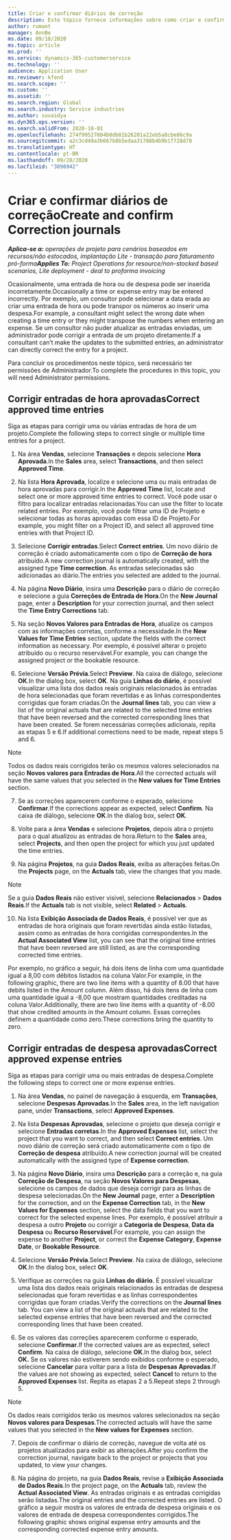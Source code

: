 ```yaml
---
title: Criar e confirmar diários de correção
description: Este tópico fornece informações sobre como criar e confirmar um diário de correção.
author: rumant
manager: AnnBe
ms.date: 09/18/2020
ms.topic: article
ms.prod: ''
ms.service: dynamics-365-customerservice
ms.technology: ''
audience: Application User
ms.reviewer: kfend
ms.search.scope: ''
ms.custom: ''
ms.assetid: ''
ms.search.region: Global
ms.search.industry: Service industries
ms.author: suvaidya
ms.dyn365.ops.version: ''
ms.search.validFrom: 2020-10-01
ms.openlocfilehash: 274f99527804b0db81b26201a22eb5a8cbe86c9a
ms.sourcegitcommit: a2c3cd49a3b667b8b5edaa31788b4b9b1f728d78
ms.translationtype: HT
ms.contentlocale: pt-BR
ms.lasthandoff: 09/28/2020
ms.locfileid: "3896942"
---
```

# <a name="create-and-confirm-correction-journals"></a><span data-ttu-id="d79c0-103">Criar e confirmar diários de correção</span><span class="sxs-lookup"><span data-stu-id="d79c0-103">Create and confirm Correction journals</span></span>

<span data-ttu-id="d79c0-104">_**Aplica-se a:** operações de projeto para cenários baseados em recursos/não estocados, implantação Lite - transação para faturamento pró-forma_</span><span class="sxs-lookup"><span data-stu-id="d79c0-104">_**Applies To:** Project Operations for resource/non-stocked based scenarios, Lite deployment - deal to proforma invoicing_</span></span>

<span data-ttu-id="d79c0-105">Ocasionalmente, uma entrada de hora ou de despesa pode ser inserida incorretamente.</span><span class="sxs-lookup"><span data-stu-id="d79c0-105">Occasionally a time or expense entry may be entered incorrectly.</span></span> <span data-ttu-id="d79c0-106">Por exemplo, um consultor pode selecionar a data erada ao criar uma entrada de hora ou pode transpor os números ao inserir uma despesa.</span><span class="sxs-lookup"><span data-stu-id="d79c0-106">For example, a consultant might select the wrong date when creating a time entry or they might transpose the numbers when entering an expense.</span></span> <span data-ttu-id="d79c0-107">Se um consultor não puder atualizar as entradas enviadas, um administrador pode corrigir a entrada de um projeto diretamente.</span><span class="sxs-lookup"><span data-stu-id="d79c0-107">If a consultant can’t make the updates to the submitted entries, an administrator can directly correct the entry for a project.</span></span>

<span data-ttu-id="d79c0-108">Para concluir os procedimentos neste tópico, será necessário ter permissões de Administrador.</span><span class="sxs-lookup"><span data-stu-id="d79c0-108">To complete the procedures in this topic, you will need Administrator permissions.</span></span>

## <a name="correct-approved-time-entries"></a><span data-ttu-id="d79c0-109">Corrigir entradas de hora aprovadas</span><span class="sxs-lookup"><span data-stu-id="d79c0-109">Correct approved time entries</span></span>     

<span data-ttu-id="d79c0-110">Siga as etapas para corrigir uma ou várias entradas de hora de um projeto.</span><span class="sxs-lookup"><span data-stu-id="d79c0-110">Complete the following steps to correct single or multiple time entries for a project.</span></span>

1. <span data-ttu-id="d79c0-111">Na área **Vendas**, selecione **Transações** e depois selecione **Hora Aprovada**.</span><span class="sxs-lookup"><span data-stu-id="d79c0-111">In the **Sales** area, select **Transactions**, and then select **Approved Time**.</span></span> 

2. <span data-ttu-id="d79c0-112">Na lista **Hora Aprovada**, localize e selecione uma ou mais entradas de hora aprovadas para corrigir.</span><span class="sxs-lookup"><span data-stu-id="d79c0-112">In the **Approved Time** list, locate and select one or more approved time entries to correct.</span></span> <span data-ttu-id="d79c0-113">Você pode usar o filtro para localizar entradas relacionadas.</span><span class="sxs-lookup"><span data-stu-id="d79c0-113">You can use the filter to locate related entries.</span></span> <span data-ttu-id="d79c0-114">Por exemplo, você pode filtrar uma ID de Projeto e selecionar todas as horas aprovadas com essa ID de Projeto.</span><span class="sxs-lookup"><span data-stu-id="d79c0-114">For example, you might filter on a Project ID, and select all approved time entries with that Project ID.</span></span>

3. <span data-ttu-id="d79c0-115">Selecione **Corrigir entradas**.</span><span class="sxs-lookup"><span data-stu-id="d79c0-115">Select **Correct entries**.</span></span> <span data-ttu-id="d79c0-116">Um novo diário de correção é criado automaticamente com o tipo de **Correção de hora** atribuído.</span><span class="sxs-lookup"><span data-stu-id="d79c0-116">A new correction journal is automatically created, with the assigned type **Time correction**.</span></span> <span data-ttu-id="d79c0-117">As entradas selecionadas são adicionadas ao diário.</span><span class="sxs-lookup"><span data-stu-id="d79c0-117">The entries you selected are added to the journal.</span></span> 

4. <span data-ttu-id="d79c0-118">Na página **Novo Diário**, insira uma **Descrição** para o diário de correção e selecione a guia **Correções de Entrada de Hora**.</span><span class="sxs-lookup"><span data-stu-id="d79c0-118">On the **New Journal** page, enter a **Description** for your correction journal, and then select the **Time Entry Corrections** tab.</span></span>  

5. <span data-ttu-id="d79c0-119">Na seção **Novos Valores para Entradas de Hora**, atualize os campos com as informações corretas, conforme a necessidade.</span><span class="sxs-lookup"><span data-stu-id="d79c0-119">In the **New Values for Time Entries** section, update the fields with the correct information as necessary.</span></span> <span data-ttu-id="d79c0-120">Por exemplo, é possível alterar o projeto atribuído ou o recurso reservável.</span><span class="sxs-lookup"><span data-stu-id="d79c0-120">For example, you can change the assigned project or the bookable resource.</span></span>

6. <span data-ttu-id="d79c0-121">Selecione **Versão Prévia**.</span><span class="sxs-lookup"><span data-stu-id="d79c0-121">Select **Preview**.</span></span> <span data-ttu-id="d79c0-122">Na caixa de diálogo, selecione **OK**.</span><span class="sxs-lookup"><span data-stu-id="d79c0-122">In the dialog box, select **OK**.</span></span> <span data-ttu-id="d79c0-123">Na guia **Linhas do diário**, é possível visualizar uma lista dos dados reais originais relacionados às entradas de hora selecionadas que foram revertidas e as linhas correspondentes corrigidas que foram criadas.</span><span class="sxs-lookup"><span data-stu-id="d79c0-123">On the **Journal lines** tab, you can view a list of the original actuals that are related to the selected time entries that have been reversed and the corrected corresponding lines that have been created.</span></span> <span data-ttu-id="d79c0-124">Se forem necessárias correções adicionais, repita as etapas 5 e 6.</span><span class="sxs-lookup"><span data-stu-id="d79c0-124">If additional corrections need to be made, repeat steps 5 and 6.</span></span> 

> [!NOTE]
> <span data-ttu-id="d79c0-125">Todos os dados reais corrigidos terão os mesmos valores selecionados na seção **Novos valores para Entradas de Hora**.</span><span class="sxs-lookup"><span data-stu-id="d79c0-125">All the corrected actuals will have the same values that you selected in the **New values for Time Entries** section.</span></span>

7. <span data-ttu-id="d79c0-126">Se as correções aparecerem conforme o esperado, selecione **Confirmar**.</span><span class="sxs-lookup"><span data-stu-id="d79c0-126">If the corrections appear as expected, select **Confirm**.</span></span> <span data-ttu-id="d79c0-127">Na caixa de diálogo, selecione **OK**.</span><span class="sxs-lookup"><span data-stu-id="d79c0-127">In the dialog box, select **OK**.</span></span>

8. <span data-ttu-id="d79c0-128">Volte para a área **Vendas** e selecione **Projetos**, depois abra o projeto para o qual atualizou as entradas de hora.</span><span class="sxs-lookup"><span data-stu-id="d79c0-128">Return to the **Sales** area, select **Projects**, and then open the project for which you just updated the time entries.</span></span> 

9. <span data-ttu-id="d79c0-129">Na página **Projetos**, na guia **Dados Reais**, exiba as alterações feitas.</span><span class="sxs-lookup"><span data-stu-id="d79c0-129">On the **Projects** page, on the **Actuals** tab, view the changes that you made.</span></span> 

> [!NOTE]
> <span data-ttu-id="d79c0-130">Se a guia **Dados Reais** não estiver visível, selecione **Relacionados** > **Dados Reais**.</span><span class="sxs-lookup"><span data-stu-id="d79c0-130">If the **Actuals** tab is not visible, select **Related** > **Actuals**.</span></span>  

10. <span data-ttu-id="d79c0-131">Na lista **Exibição Associada de Dados Reais**, é possível ver que as entradas de hora originais que foram revertidas ainda estão listadas, assim como as entradas de hora corrigidas correspondentes.</span><span class="sxs-lookup"><span data-stu-id="d79c0-131">In the **Actual Associated View** list, you can see that the original time entries that have been reversed are still listed, as are the corresponding corrected time entries.</span></span> 

<span data-ttu-id="d79c0-132">Por exemplo, no gráfico a seguir, há dois itens de linha com uma quantidade igual a 8,00 com débitos listados na coluna Valor.</span><span class="sxs-lookup"><span data-stu-id="d79c0-132">For example, in the following graphic, there are two line items with a quantity of 8.00 that have debits listed in the Amount column.</span></span> <span data-ttu-id="d79c0-133">Além disso, há dois itens de linha com uma quantidade igual a -8,00 que mostram quantidades creditadas na coluna Valor.</span><span class="sxs-lookup"><span data-stu-id="d79c0-133">Additionally, there are two line items with a quantity of -8.00 that show credited amounts in the Amount column.</span></span> <span data-ttu-id="d79c0-134">Essas correções definem a quantidade como zero.</span><span class="sxs-lookup"><span data-stu-id="d79c0-134">These corrections bring the quantity to zero.</span></span>

 
## <a name="correct-approved-expense-entries"></a><span data-ttu-id="d79c0-135">Corrigir entradas de despesa aprovadas</span><span class="sxs-lookup"><span data-stu-id="d79c0-135">Correct approved expense entries</span></span>

<span data-ttu-id="d79c0-136">Siga as etapas para corrigir uma ou mais entradas de despesa.</span><span class="sxs-lookup"><span data-stu-id="d79c0-136">Complete the following steps to correct one or more expense entries.</span></span> 

1. <span data-ttu-id="d79c0-137">Na área **Vendas**, no painel de navegação à esquerda, em **Transações**, selecione **Despesas Aprovadas**.</span><span class="sxs-lookup"><span data-stu-id="d79c0-137">In the **Sales** area, in the left navigation pane, under **Transactions**, select **Approved Expenses**.</span></span>

2. <span data-ttu-id="d79c0-138">Na lista **Despesas Aprovadas**, selecione o projeto que deseja corrigir e selecione **Entradas corretas**.</span><span class="sxs-lookup"><span data-stu-id="d79c0-138">In the **Approved Expenses** list, select the project that you want to correct, and then select **Correct entries**.</span></span> <span data-ttu-id="d79c0-139">Um novo diário de correção será criado automaticamente com o tipo de **Correção de despesa** atribuído.</span><span class="sxs-lookup"><span data-stu-id="d79c0-139">A new correction journal will be created automatically with the assigned type of **Expense correction**.</span></span> 

3. <span data-ttu-id="d79c0-140">Na página **Novo Diário**, insira uma **Descrição** para a correção e, na guia **Correção de Despesa**, na seção **Novos Valores para Despesas**, selecione os campos de dados que deseja corrigir para as linhas de despesa selecionadas.</span><span class="sxs-lookup"><span data-stu-id="d79c0-140">On the **New Journal** page, enter a **Description** for the correction, and on the **Expense Correction** tab, in the **New Values for Expenses** section, select the data fields that you want to correct for the selected expense lines.</span></span> <span data-ttu-id="d79c0-141">Por exemplo, é possível atribuir a despesa a outro **Projeto** ou corrigir a **Categoria de Despesa**, **Data da Despesa** ou **Recurso Reservável**.</span><span class="sxs-lookup"><span data-stu-id="d79c0-141">For example, you can assign the expense to another **Project**, or correct the **Expense Category**, **Expense Date**, or **Bookable Resource**.</span></span>

4. <span data-ttu-id="d79c0-142">Selecione **Versão Prévia**.</span><span class="sxs-lookup"><span data-stu-id="d79c0-142">Select **Preview**.</span></span> <span data-ttu-id="d79c0-143">Na caixa de diálogo, selecione **OK**.</span><span class="sxs-lookup"><span data-stu-id="d79c0-143">In the dialog box, select **OK**.</span></span> 

5. <span data-ttu-id="d79c0-144">Verifique as correções na guia **Linhas do diário**. É possível visualizar uma lista dos dados reais originais relacionados às entradas de despesa selecionadas que foram revertidas e as linhas correspondentes corrigidas que foram criadas.</span><span class="sxs-lookup"><span data-stu-id="d79c0-144">Verify the corrections on the **Journal lines** tab. You can view a list of the original actuals that are related to the selected expense entries that have been reversed and the corrected corresponding lines that have been created.</span></span>

6. <span data-ttu-id="d79c0-145">Se os valores das correções aparecerem conforme o esperado, selecione **Confirmar**.</span><span class="sxs-lookup"><span data-stu-id="d79c0-145">If the corrected values are as expected, select **Confirm**.</span></span> <span data-ttu-id="d79c0-146">Na caixa de diálogo, selecione **OK**.</span><span class="sxs-lookup"><span data-stu-id="d79c0-146">In the dialog box, select **OK.**</span></span> <span data-ttu-id="d79c0-147">Se os valores não estiverem sendo exibidos conforme o esperado, selecione **Cancelar** para voltar para a lista de **Despesas Aprovadas**.</span><span class="sxs-lookup"><span data-stu-id="d79c0-147">If the values are not showing as expected, select **Cancel** to return to the **Approved Expenses** list.</span></span> <span data-ttu-id="d79c0-148">Repita as etapas 2 a 5.</span><span class="sxs-lookup"><span data-stu-id="d79c0-148">Repeat steps 2 through 5.</span></span> 

> [!NOTE]
> <span data-ttu-id="d79c0-149">Os dados reais corrigidos terão os mesmos valores selecionados na seção **Novos valores para Despesas**.</span><span class="sxs-lookup"><span data-stu-id="d79c0-149">The corrected actuals will have the same values that you selected in the **New values for Expenses** section.</span></span>

7. <span data-ttu-id="d79c0-150">Depois de confirmar o diário de correção, navegue de volta até os projetos atualizados para exibir as alterações.</span><span class="sxs-lookup"><span data-stu-id="d79c0-150">After you confirm the correction journal, navigate back to the project or projects that you updated, to view your changes.</span></span>  

8. <span data-ttu-id="d79c0-151">Na página do projeto, na guia **Dados Reais**, revise a **Exibição Associada de Dados Reais**.</span><span class="sxs-lookup"><span data-stu-id="d79c0-151">In the project page, on the **Actuals** tab, review the **Actual Associated View**.</span></span> <span data-ttu-id="d79c0-152">As entradas originais e as entradas corrigidas serão listadas.</span><span class="sxs-lookup"><span data-stu-id="d79c0-152">The original entries and the corrected entries are listed.</span></span> <span data-ttu-id="d79c0-153">O gráfico a seguir mostra os valores de entrada de despesa originais e os valores de entrada de despesa correspondentes corrigidos.</span><span class="sxs-lookup"><span data-stu-id="d79c0-153">The following graphic shows original expense entry amounts and the corresponding corrected expense entry amounts.</span></span> 


